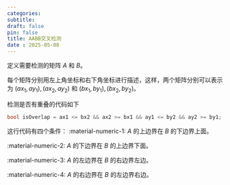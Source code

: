 ```yaml
---
categories: 
subtitle: 
draft: false
pin: false
title: AABB交叉检测
date : 2025-05-08
---
```

定义需要检测的矩阵 $A$ 和 $B$。

每个矩阵分别用左上角坐标和右下角坐标进行描述，这样，两个矩阵分别可以表示为 $(ax_{1},ay_{1}),(ax_{2},ay_{2})$ 和 $(bx_{1},by_{1}),(bx_{2},by_{2})$。

检测是否有重叠的代码如下
```cpp
bool isOverlap = ax1 <= bx2 && ax2 >= bx1 && ay1 <= by2 && ay2 >= by1;
```

这行代码有四个条件：
:material-numeric-1: $A$ 的上边界在 $B$ 的下边界上面。

:material-numeric-2: $A$ 的下边界在 $B$ 的上边界下面。

:material-numeric-3: $A$ 的左边界在 $B$ 的右边界左边。

:material-numeric-4: $A$ 的右边界在 $B$ 的左边界右边。

